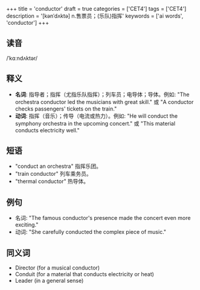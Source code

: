 +++
title = 'conductor'
draft = true
categories = ['CET4']
tags = ['CET4']
description = '[kənˈdʌktə] n.售票员；(乐队)指挥'
keywords = ['ai words', 'conductor']
+++

## 读音
/ˈkɑːndʌktər/

## 释义
- **名词**: 指导者；指挥（尤指乐队指挥）；列车员；电导体；导体。例如: "The orchestra conductor led the musicians with great skill." 或 "A conductor checks passengers' tickets on the train."
- **动词**: 指挥（音乐）；传导（电流或热力）。例如: "He will conduct the symphony orchestra in the upcoming concert." 或 "This material conducts electricity well."

## 短语
- "conduct an orchestra" 指挥乐团。
- "train conductor" 列车乘务员。
- "thermal conductor" 热导体。

## 例句
- 名词: "The famous conductor's presence made the concert even more exciting."
- 动词: "She carefully conducted the complex piece of music."

## 同义词
- Director (for a musical conductor)
- Conduit (for a material that conducts electricity or heat)
- Leader (in a general sense)
